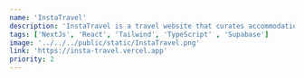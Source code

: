 ```yaml
---
name: 'InstaTravel'
description: 'InstaTravel is a travel website that curates accommodations based on recommendations from Instagram influencers.'
tags: ['NextJs', 'React', 'Tailwind', 'TypeScript' , 'Supabase']
image: '../../../public/static/InstaTravel.png'
link: 'https://insta-travel.vercel.app'
priority: 2
---
```

